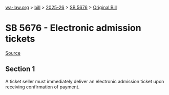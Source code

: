 [wa-law.org](/) > [bill](/bill/) > [2025-26](/bill/2025-26/) > [SB 5676](/bill/2025-26/sb/5676/) > [Original Bill](/bill/2025-26/sb/5676/1/)

# SB 5676 - Electronic admission tickets

[Source](http://lawfilesext.leg.wa.gov/biennium/2025-26/Pdf/Bills/Senate%20Bills/5676.pdf)

## Section 1
A ticket seller must immediately deliver an electronic admission ticket upon receiving confirmation of payment.
